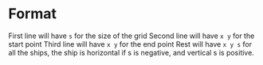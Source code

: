 # Format
First line will have `s` for the size of the grid
Second line will have `x y` for the start point
Third line will have `x y` for the end point
Rest will have `x y s` for all the ships, the ship is horizontal if s is negative, and vertical s is positive.
